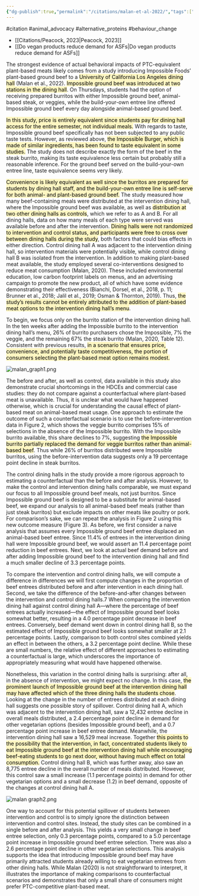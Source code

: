 ```yaml
---
{"dg-publish":true,"permalink":"/citations/malan-et-al-2022/","tags":["#citation","#animal_advocacy","#alternative_proteins","#behaviour_change"],"created":"2025-10-23T17:42:45.205+01:00","updated":"2025-10-23T18:06:08.824+01:00"}
---
```


#citation #animal_advocacy #alternative_proteins  #behaviour_change 

- [[Citations/Peacock, 2023\|Peacock, 2023]]
- [[Do vegan products reduce demand for ASFs\|Do vegan products reduce demand for ASFs]]

The strongest evidence of actual behavioral impacts of PTC-equivalent plant-based meats likely comes from a study introducing Impossible Foods’ plant-based ground beef to a <mark style="background: #FFF3A3A6;">University of California Los Angeles dining hall</mark> (Malan et al., 2022). <mark style="background: #FFF3A3A6;">Impossible ground beef was introduced at two stations in the dining hall</mark>. On Thursdays, students had the option of receiving prepared burritos with either Impossible ground beef, animal-based steak, or veggies, while the build-your-own entree line offered Impossible ground beef every day alongside animal-based ground beef.

<mark style="background: #FFF3A3A6;">In this study, price is entirely equivalent since students pay for dining hall access for the entire semester, not individual meals.</mark> With regards to taste, Impossible ground beef specifically has not been subjected to any public taste tests. However, as reviewed above, <mark style="background: #FFF3A3A6;">the Impossible Burger, which is made of similar ingredients, has been found to taste equivalent in some studies.</mark> The study does not describe exactly the form of the beef in the steak burrito, making its taste equivalence less certain but probably still a reasonable inference. For the ground beef served on the build-your-own entree line, taste equivalence seems very likely. 

<mark style="background: #FFF3A3A6;">Convenience is likely equivalent as well since the burritos are prepared for students by dining hall staff, and the build-your-own entree line is self-serve for both animal- and plant-based ground beef.</mark> The study measured how many beef-containing meals were distributed at the intervention dining hall, where the Impossible ground beef was available, as well as <mark style="background: #FFF3A3A6;">distribution at two other dining halls as controls</mark>, which we refer to as A and B. For all dining halls, data on how many meals of each type were served was available before and after the intervention. <mark style="background: #FFF3A3A6;">Dining halls were not randomized to intervention and control status, and participants were free to cross over between dining halls during the study</mark>, both factors that could bias effects in either direction. Control dining hall A was adjacent to the intervention dining hall, so intervention materials were potentially visible, while control dining hall B was isolated from the intervention. In addition to making plant-based meat available, the study employed several co-interventions designed to reduce meat consumption (Malan, 2020). These included environmental education, low carbon footprint labels on menus, and an advertising campaign to promote the new product, all of which have some evidence demonstrating their effectiveness (Bianchi, Dorsel, et al., 2018, p. 11; Brunner et al., 2018; Jalil et al., 2019; Osman & Thornton, 2019). Thus, <mark style="background: #FFF3A3A6;">the study’s results cannot be entirely attributed to the addition of plant-based meat options to the intervention dining hall’s menu</mark>.

To begin, we focus only on the burrito station of the intervention dining hall. In the ten weeks after adding the Impossible burrito to the intervention dining hall’s menu, 26% of burrito purchasers chose the Impossible, 7% the veggie, and the remaining 67% the steak burrito (Malan, 2020, Table 12). Consistent with previous results, <mark style="background: #FFF3A3A6;">in a scenario that ensures price, convenience, and potentially taste competitiveness, the portion of consumers selecting the plant-based meat option remains modest.</mark>

![malan_graph1.png](/img/user/malan_graph1.png)

The before and after, as well as control, data available in this study also demonstrate crucial shortcomings in the HDCEs and commercial case studies: they do not compare against a counterfactual where plant-based meat is unavailable. Thus, it is unclear what would have happened otherwise, which is crucial for understanding the causal effect of plant-based meat on animal-based meat usage. One approach to estimate the outcome of such a counterfactual scenario is to use the before-intervention data in Figure 2, which shows the veggie burrito comprises 15% of selections in the absence of the Impossible burrito. With the Impossible burrito available, this share declines to 7%, suggesting <mark style="background: #FFF3A3A6;">the Impossible burrito partially replaced the demand for veggie burritos rather than animal-based beef</mark>. Thus while 26% of burritos distributed were Impossible burritos, using the before-intervention data suggests only a 19 percentage point decline in steak burritos.

The control dining halls in the study provide a more rigorous approach to estimating a counterfactual than the before and after analysis. However, to make the control and intervention dining halls comparable, we must expand our focus to all Impossible ground beef meals, not just burritos. Since Impossible ground beef is designed to be a substitute for animal-based beef, we expand our analysis to all animal-based beef meals (rather than just steak burritos) but exclude impacts on other meats like poultry or pork. For comparison’s sake, we can repeat the analysis in Figure 2 using this new outcome measure (Figure 3). As before, we first consider a naive analysis that assumes every Impossible ground beef entree displaced an animal-based beef entree. Since 11.4% of entrees in the intervention dining hall were Impossible ground beef, we would assert an 11.4 percentage point reduction in beef entrees. Next, we look at actual beef demand before and after adding Impossible ground beef to the intervention dining hall and find a much smaller decline of 3.3 percentage points.

To compare the intervention and control dining halls, we will compute a difference in differences we will first compute changes in the proportion of beef entrees distributed before and after intervention in each dining hall. Second, we take the difference of the before-and-after changes between the intervention and control dining halls.7 When comparing the intervention dining hall against control dining hall A—where the percentage of beef entrees actually increased—the effect of Impossible ground beef looks somewhat better, resulting in a 4.0 percentage point decrease in beef entrees. Conversely, beef demand went down in control dining hall B, so the estimated effect of Impossible ground beef looks somewhat smaller at 2.1 percentage points. Lastly, comparison to both control sites combined yields an effect in between the others, a 3.2 percentage point decline. While these are small numbers, the relative effect of different approaches to estimating a counterfactual is large, which underscores the importance of appropriately measuring what would have happened otherwise.

Nonetheless, this variation in the control dining halls is surprising: after all, in the absence of intervention, we might expect no change. In this case, <mark style="background: #FFF3A3A6;">the prominent launch of Impossible ground beef at the intervention dining hall may have affected which of the three dining halls the students chose</mark>. Looking at the change in the number of entrees distributed at each dining hall suggests one possible story of spillover. Control dining hall A, which was adjacent to the intervention dining hall, saw a 12,432 entree decline in overall meals distributed, a 2.4 percentage point decline in demand for other vegetarian options (besides Impossible ground beef), and a 0.7 percentage point increase in beef entree demand. Meanwhile, the intervention dining hall saw a 16,529 meal increase. Together <mark style="background: #FFF3A3A6;">this points to the possibility that the intervention, in fact, concentrated students likely to eat Impossible ground beef at the intervention dining hall while encouraging beef-eating students to go next door, without having much effect on total consumption.</mark> Control dining hall B, which was further away, also saw an 8,775 entree decline in the overall number of meals distributed. However, this control saw a small increase (1.1 percentage points) in demand for other vegetarian options and a small decrease (1.2) in beef demand, opposite of the changes at control dining hall A.

![malan graph2.png](/img/user/malan%20graph2.png)

One way to account for this potential spillover of students between intervention and control is to simply ignore the distinction between intervention and control sites. Instead, the study sites can be combined in a single before and after analysis. This yields a very small change in beef entree selection, only 0.3 percentage points, compared to a 5.0 percentage point increase in Impossible ground beef entree selection. There was also a 2.6 percentage point decline in other vegetarian selections. This analysis supports the idea that introducing Impossible ground beef may have primarily attracted students already willing to eat vegetarian entrees from other dining halls. While Malan (2020) is not straightforward to interpret, it illustrates the importance of making comparisons to counterfactual scenarios and demonstrates that only a small share of consumers might prefer PTC-competitive plant-based meat.

